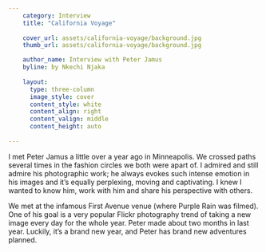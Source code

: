 ```yaml
---
    category: Interview
    title: "California Voyage"
    
    cover_url: assets/california-voyage/background.jpg
    thumb_url: assets/california-voyage/background.jpg

    author_name: Interview with Peter Jamus
    byline: by Nkechi Njaka
    
    layout:
      type: three-column
      image_style: cover
      content_style: white 
      content_align: right 
      content_valign: middle
      content_height: auto
      
---
```



I met Peter Jamus a little over a year ago in Minneapolis. We crossed paths several times in the fashion circles we both were apart of. I admired and still admire his photographic work; he always evokes such intense emotion in his images and it’s equally perplexing, moving and captivating. I knew I wanted to know him, work with him and share his perspective with others.

We met at the infamous First Avenue venue (where Purple Rain was filmed). One of his goal is a very popular Flickr photography trend of taking a new image every day for the whole year. Peter made about two months in last year. Luckily, it’s a brand new year, and Peter has brand new adventures planned.
